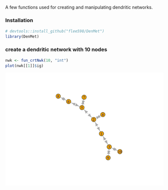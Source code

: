 
<!-- README.md is generated from README.Rmd. Please edit that file -->

<!-- badges: start -->

<!-- badges: end -->

A few functions used for creating and manipulating dendritic networks.

### Installation

``` r
# devtools::install_github("flee598/DenMet")
library(DenMet)
```

### create a dendritic network with 10 nodes

``` r
nwk <- fun_crtNwk(10, "int")
plot(nwk[[1]]$ig)
```

![](man/figures/README-unnamed-chunk-3-1.png)<!-- -->
